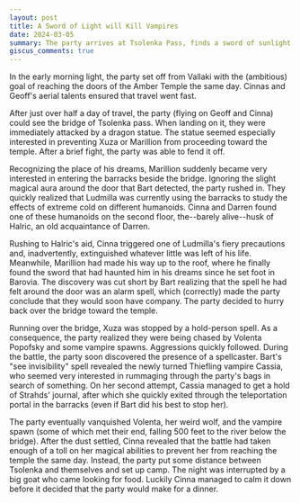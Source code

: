 ```yaml
---
layout: post
title: A Sword of Light will Kill Vampires
date: 2024-03-05
summary: The party arrives at Tsolenka Pass, finds a sword of sunlight and gets ambushed,
giscus_comments: true
---
```


In the early morning light, the party set off from Vallaki with the (ambitious) goal of reaching the doors of the Amber Temple the same day. Cinnas and Geoff's aerial talents ensured that travel went fast.

After just over half a day of travel, the party (flying on Geoff and Cinna) could see the bridge of Tsolenka pass. When landing on it, they were immediately attacked by a dragon statue. The statue seemed especially interested in preventing Xuza or Marillion from proceeding toward the temple. After a brief fight, the party was able to fend it off.

Recognizing the place of his dreams, Marillion suddenly became very interested in entering the barracks beside the bridge. Ignoring the slight magical aura around the door that Bart detected, the party rushed in. They quickly realized that Ludmilla was currently using the barracks to study the effects of extreme cold on different humanoids. Cinna and Darren found one of these humanoids on the second floor, the--barely alive--husk of Halric, an old acquaintance of Darren.

Rushing to Halric's aid, Cinna triggered one of Ludmilla's fiery precautions and, inadvertently, extinguished whatever little was left of his life. Meanwhile, Marillion had made his way up to the roof, where he finally found the sword that had haunted him in his dreams since he set foot in Barovia. The discovery was cut short by Bart realizing that the spell he had felt around the door was an alarm spell, which (correctly)
made the party conclude that they would soon have company. The party decided to hurry back over the bridge toward the temple.

Running over the bridge, Xuza was stopped by a hold-person spell. As a consequence, the party realized they were being chased by Volenta Popofsky and some vampire spawns. Aggressions quickly followed. During the battle, the party soon discovered the presence of a spellcaster. Bart's "see invisibility" spell revealed the newly turned Thiefling vampire Cassia, who seemed very interested in rummaging through the party's bags in search of something. On her second attempt, Cassia managed to get a hold of Strahds' journal, after which she quickly exited through the teleportation portal in the barracks (even if Bart did his best to stop her).

The party eventually vanquished Volenta, her weird wolf, and the vampire spawn (some of which met their end, falling 500 feet to the river below the bridge). After the dust settled, Cinna revealed that the battle had taken enough of a toll on her magical abilities to prevent her from reaching the temple the same day. Instead, the party put some distance between Tsolenka and themselves and set up camp.
The night was interrupted by a big goat who came looking for food. Luckily Cinna managed to calm it down before it decided that the party would make for a dinner.

